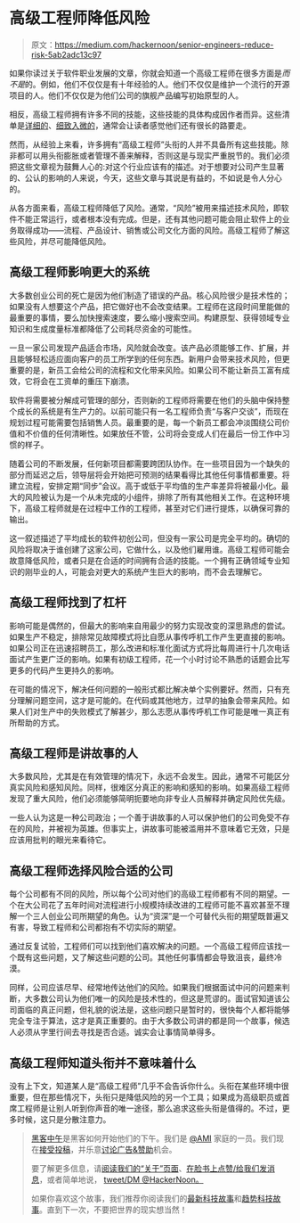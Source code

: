 # 高级工程师降低风险

> 原文：<https://medium.com/hackernoon/senior-engineers-reduce-risk-5ab2adc13c97>

如果你读过关于软件职业发展的文章，你就会知道一个高级工程师在很多方面是*而不是*的。例如，他们不仅仅是有十年经验的人。他们不仅仅是维护一个流行的开源项目的人。他们不仅仅是为他们公司的旗舰产品编写初始原型的人。

相反，高级工程师拥有许多不同的技能，这些技能的具体构成因作者而异。这些清单是[详细的](http://www.kitchensoap.com/2012/10/25/on-being-a-senior-engineer/)、[细致入微的](http://frontside.io/blog/2016/07/07/the-conjoined-triangles-of-senior-level-development.html)，通常会让读者感觉他们还有很长的路要走。

然而，从经验上来看，许多拥有“高级工程师”头衔的人并不具备所有这些技能。除非都可以用头衔膨胀或者管理不善来解释，否则这是与现实严重脱节的。我们必须把这些文章视为鼓舞人心的:对这个行业应该有的描述。对于想要对公司产生显著的、公认的影响的人来说，今天，这些文章与其说是有益的，不如说是令人分心的。

从各方面来看，高级工程师降低了风险。通常，“风险”被用来描述技术风险，即软件不能正常运行，或者根本没有完成。但是，还有其他问题可能会阻止软件上的业务取得成功——流程、产品设计、销售或公司文化方面的风险。高级工程师了解这些风险，并尽可能降低风险。

## 高级工程师影响更大的系统

大多数创业公司的死亡是因为他们制造了错误的产品。核心风险很少是技术性的；如果没有人想要这个产品，把它做好也不会改变结果。工程师在这段时间里能做的最重要的事情，要么加快搜索速度，要么缩小搜索空间。构建原型、获得领域专业知识和生成度量标准都降低了公司耗尽资金的可能性。

一旦一家公司发现产品适合市场，风险就会改变。该产品必须能够工作、扩展，并且能够轻松适应面向客户的员工所学到的任何东西。新用户会带来技术风险，但更重要的是，新员工会给公司的流程和文化带来风险。如果公司不能让新员工富有成效，它将会在工资单的重压下崩溃。

软件将需要被分解成可管理的部分，否则新的工程师将需要在他们的头脑中保持整个成长的系统是有生产力的。以前可能只有一名工程师负责“与客户交谈”，而现在规划过程可能需要包括销售人员。最重要的是，每一个新员工都会冲淡围绕公司价值和不价值的任何清晰性。如果放任不管，公司将会变成人们在最后一份工作中习惯的样子。

随着公司的不断发展，任何新项目都需要跨团队协作。在一些项目因为一个缺失的部分而延迟之后，领导层将会开始把可预测的结果看得比其他任何事情都重要。将建立流程，安排定期“同步”会议。高于或低于平均值的生产率差异将被最小化。最大的风险被认为是一个从未完成的小组件，排除了所有其他相关工作。在这种环境下，高级工程师就是在过程中工作的工程师，甚至对它们进行提炼，以确保可靠的输出。

这一叙述描述了平均成长的软件初创公司，但没有一家公司是完全平均的。确切的风险将取决于谁创建了这家公司，它做什么，以及他们雇用谁。高级工程师可能会故意降低风险，或者只是在合适的时间拥有合适的技能。一个拥有正确领域专业知识的刚毕业的人，可能会对更大的系统产生巨大的影响，而不会去理解它。

## 高级工程师找到了杠杆

影响可能是偶然的，但最大的影响来自用最少的努力实现改变的深思熟虑的尝试。如果生产不稳定，排除常见故障模式将比自愿从事传呼机工作产生更直接的影响。如果公司正在迅速招聘员工，那么改进和标准化面试方式将比每周进行十几次电话面试产生更广泛的影响。如果有初级工程师，花一个小时讨论不熟悉的话题会比写更多的代码产生更持久的影响。

在可能的情况下，解决任何问题的一般形式都比解决单个实例要好。然而，只有充分理解问题空间，这才是可能的。在代码或其他地方，过早的抽象会带来风险。如果人们对生产中的失败模式了解甚少，那么志愿从事传呼机工作可能是唯一真正有所帮助的方式。

## 高级工程师是讲故事的人

大多数风险，尤其是在有效管理的情况下，永远不会发生。因此，通常不可能区分真实风险和感知风险。同样，很难区分真正的影响和感知的影响。如果高级工程师发现了重大风险，他们必须能够简明扼要地向非专业人员解释并确定风险优先级。

一些人认为这是一种公司政治；一个善于讲故事的人可以保护他们的公司免受不存在的风险，并被视为英雄。但事实上，讲故事可能被滥用并不意味着它无效，只是应该用批判的眼光来看待它。

## 高级工程师选择风险合适的公司

每个公司都有不同的风险，所以每个公司对他们的高级工程师都有不同的期望。一个在大公司花了五年时间对流程进行小规模持续改进的工程师可能不喜欢甚至不理解一个三人创业公司所期望的角色。认为“资深”是一个可替代头衔的期望既普遍又有害，导致工程师和公司都抱有不切实际的期望。

通过反复试验，工程师们可以找到他们喜欢解决的问题。一个高级工程师应该找一个既有这些问题，又了解这些问题的公司。其他任何事情都会导致沮丧，最终冷漠。

同样，公司应该尽早、经常地传达他们的风险。如果我们根据面试中问的问题来判断，大多数公司认为他们唯一的风险是技术性的，但这是荒谬的。面试官知道该公司面临的真正问题，但礼貌的说法是，这些问题只是暂时的，很快每个人都将能够完全专注于算法，这才是真正重要的。由于大多数公司讲的都是同一个故事，候选人必须从字里行间去寻找是否合适。诚实会让事情简单得多。

## 高级工程师知道头衔并不意味着什么

没有上下文，知道某人是“高级工程师”几乎不会告诉你什么。头衔在某些环境中很重要，但在那些情况下，头衔只是降低风险的另一个工具；如果成为高级职员或首席工程师是让别人听到你声音的唯一途径，那么追求这些头衔是值得的。不过，更多时候，这只是分散注意力。

> [黑客中午](http://bit.ly/Hackernoon)是黑客如何开始他们的下午。我们是 [@AMI](http://bit.ly/atAMIatAMI) 家庭的一员。我们现在[接受投稿](http://bit.ly/hackernoonsubmission)，并乐意[讨论广告&赞助](mailto:partners@amipublications.com)机会。
> 
> 要了解更多信息，请[阅读我们的“关于”页面](https://goo.gl/4ofytp)、[在脸书上点赞/给我们发消息](http://bit.ly/HackernoonFB)，或者简单地说， [tweet/DM @HackerNoon。](https://goo.gl/k7XYbx)
> 
> 如果你喜欢这个故事，我们推荐你阅读我们的[最新科技故事](http://bit.ly/hackernoonlatestt)和[趋势科技故事](https://hackernoon.com/trending)。直到下一次，不要把世界的现实想当然！